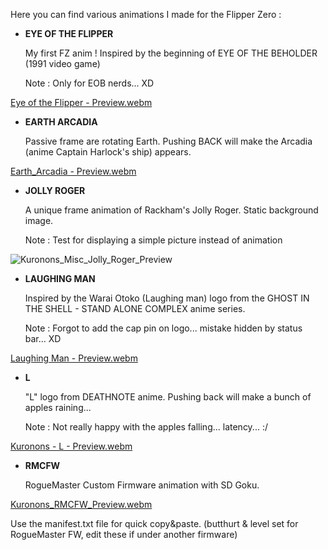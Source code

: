 Here you can find various animations I made for the Flipper Zero :


   - __EYE OF THE FLIPPER__
   
      My first FZ anim ! Inspired by the beginning of EYE OF THE BEHOLDER (1991 video game)
      
      Note : Only for EOB nerds... XD
      
[Eye of the Flipper - Preview.webm](https://user-images.githubusercontent.com/110337784/193910550-777832f6-f3d7-46a0-8f53-5497fe791289.webm) 


   
   - __EARTH ARCADIA__
      
      Passive frame are rotating Earth. Pushing BACK will make the Arcadia (anime Captain Harlock's ship) appears.
      
[Earth_Arcadia - Preview.webm](https://user-images.githubusercontent.com/110337784/193910620-4b04c4af-26f4-4312-b59a-ab0a98f47dcb.webm)


      
   - __JOLLY ROGER__
   
      A unique frame animation of Rackham's Jolly Roger. Static background image.
      
      Note : Test for displaying a simple picture instead of animation
      
![Kuronons_Misc_Jolly_Roger_Preview](https://user-images.githubusercontent.com/110337784/193910887-e76aa2ec-4b02-4aba-84bd-b80c9c8f78b0.jpg)



   - __LAUGHING MAN__
      
      Inspired by the Warai Otoko (Laughing man) logo from the GHOST IN THE SHELL - STAND ALONE COMPLEX anime series.
      
      Note : Forgot to add the cap pin on logo... mistake hidden by status bar... XD
      

[Laughing Man - Preview.webm](https://user-images.githubusercontent.com/110337784/193910655-f5d1182d-51d5-47c5-b4f2-bd90ad10b9e5.webm)


   
   - __L__
      
      "L" logo from DEATHNOTE anime. Pushing back will make a bunch of apples raining...
      
      Note : Not really happy with the apples falling... latency... :/
      
[Kuronons - L - Preview.webm](https://user-images.githubusercontent.com/110337784/193910682-7dafdf00-76f0-438d-b6fb-ff1754b83ebd.webm)


   
   - __RMCFW__
      
      RogueMaster Custom Firmware animation with SD Goku.

[Kuronons_RMCFW_Preview.webm](https://user-images.githubusercontent.com/110337784/193911054-3994a3ae-801c-4366-b178-06c1047c8589.webm)



Use the manifest.txt file for quick copy&paste. (butthurt & level set for RogueMaster FW, edit these if under another firmware)
